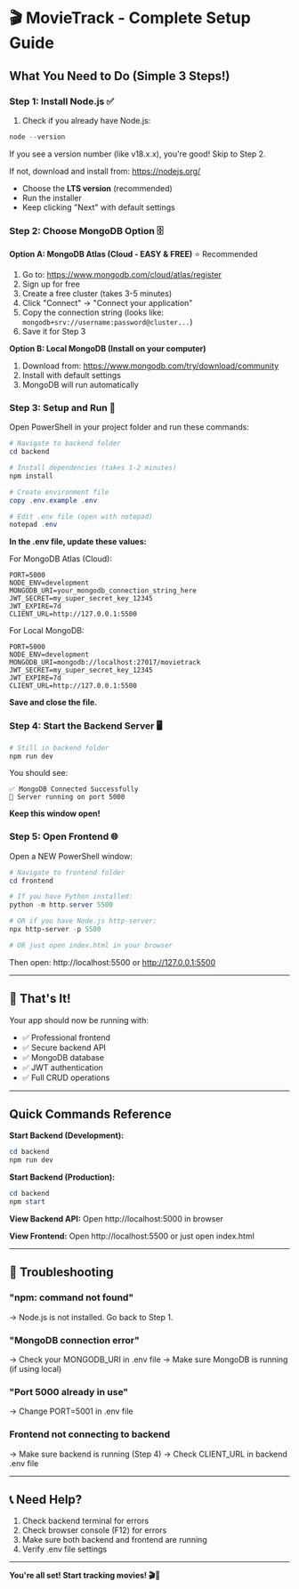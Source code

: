 # 🎬 MovieTrack - Complete Setup Guide

## What You Need to Do (Simple 3 Steps!)

### Step 1: Install Node.js ✅

1. Check if you already have Node.js:
```powershell
node --version
```

If you see a version number (like v18.x.x), you're good! Skip to Step 2.

If not, download and install from: https://nodejs.org/
- Choose the **LTS version** (recommended)
- Run the installer
- Keep clicking "Next" with default settings

### Step 2: Choose MongoDB Option 🗄️

**Option A: MongoDB Atlas (Cloud - EASY & FREE)** ⭐ Recommended

1. Go to: https://www.mongodb.com/cloud/atlas/register
2. Sign up for free
3. Create a free cluster (takes 3-5 minutes)
4. Click "Connect" → "Connect your application"
5. Copy the connection string (looks like: `mongodb+srv://username:password@cluster...`)
6. Save it for Step 3

**Option B: Local MongoDB (Install on your computer)**

1. Download from: https://www.mongodb.com/try/download/community
2. Install with default settings
3. MongoDB will run automatically

### Step 3: Setup and Run 🚀

Open PowerShell in your project folder and run these commands:

```powershell
# Navigate to backend folder
cd backend

# Install dependencies (takes 1-2 minutes)
npm install

# Create environment file
copy .env.example .env

# Edit .env file (open with notepad)
notepad .env
```

**In the .env file, update these values:**

For MongoDB Atlas (Cloud):
```env
PORT=5000
NODE_ENV=development
MONGODB_URI=your_mongodb_connection_string_here
JWT_SECRET=my_super_secret_key_12345
JWT_EXPIRE=7d
CLIENT_URL=http://127.0.0.1:5500
```

For Local MongoDB:
```env
PORT=5000
NODE_ENV=development
MONGODB_URI=mongodb://localhost:27017/movietrack
JWT_SECRET=my_super_secret_key_12345
JWT_EXPIRE=7d
CLIENT_URL=http://127.0.0.1:5500
```

**Save and close the file.**

### Step 4: Start the Backend Server 🖥️

```powershell
# Still in backend folder
npm run dev
```

You should see:
```
✅ MongoDB Connected Successfully
🚀 Server running on port 5000
```

**Keep this window open!**

### Step 5: Open Frontend 🌐

Open a NEW PowerShell window:

```powershell
# Navigate to frontend folder
cd frontend

# If you have Python installed:
python -m http.server 5500

# OR if you have Node.js http-server:
npx http-server -p 5500

# OR just open index.html in your browser
```

Then open: http://localhost:5500 or http://127.0.0.1:5500

---

## 🎉 That's It!

Your app should now be running with:
- ✅ Professional frontend
- ✅ Secure backend API
- ✅ MongoDB database
- ✅ JWT authentication
- ✅ Full CRUD operations

---

## Quick Commands Reference

**Start Backend (Development):**
```powershell
cd backend
npm run dev
```

**Start Backend (Production):**
```powershell
cd backend
npm start
```

**View Backend API:**
Open http://localhost:5000 in browser

**View Frontend:**
Open http://localhost:5500 or just open index.html

---

## 🐛 Troubleshooting

### "npm: command not found"
→ Node.js is not installed. Go back to Step 1.

### "MongoDB connection error"
→ Check your MONGODB_URI in .env file
→ Make sure MongoDB is running (if using local)

### "Port 5000 already in use"
→ Change PORT=5001 in .env file

### Frontend not connecting to backend
→ Make sure backend is running (Step 4)
→ Check CLIENT_URL in backend .env file

---

## 📞 Need Help?

1. Check backend terminal for errors
2. Check browser console (F12) for errors
3. Make sure both backend and frontend are running
4. Verify .env file settings

---

**You're all set! Start tracking movies! 🎬🍿**
